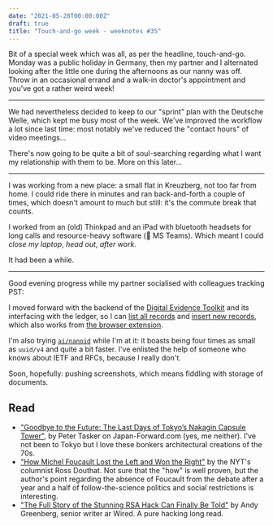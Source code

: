 ```yaml
---
date: "2021-05-28T00:00:00Z"
draft: true
title: "Touch-and-go week - weeknotes #35"
---
```


Bit of a special week which was all, as per the headline, touch-and-go. Monday was a public holiday in Germany, then my partner and I alternated looking after the little one during the afternoons as our nanny was off. Throw in an occasional errand and a walk-in doctor's appointment and you've got a rather weird week!

---

We had nevertheless decided to keep to our "sprint" plan with the Deutsche Welle, which kept me busy most of the week. We've improved the workflow a lot since last time: most notably we've reduced the "contact hours" of video meetings...

There's now going to be quite a bit of soul-searching regarding what I want my relationship with them to be. More on this later...

---

I was working from a new place: a small flat in Kreuzberg, not too far from home. I could ride there in minutes and ran back-and-forth a couple of times, which doesn't amount to much but still: it's the commute break that counts.

I worked from an (old) Thinkpad and an iPad with bluetooth headsets for long calls and resource-heavy software (👋 MS Teams). Which meant I could _close my laptop_, _head out_, _after work_.

It had been a while.

---

Good evening progress while my partner socialised with colleagues tracking PST:

I moved forward with the backend of the [Digital Evidence Toolkit](https://digitalevidencetoolkit.org/) and its interfacing with the ledger, so I can [list all records](https://github.com/digitalevidencetoolkit/deptoolkit-node-api/commit/9fa16ac81efd17d0610d319ce3ff23effefac2a9) and [insert new records](https://github.com/digitalevidencetoolkit/deptoolkit-node-api/commit/18b76f6c531539cb06f6d7298f045ad1d09b494e), which also works from [the browser extension](https://github.com/digitalevidencetoolkit/firefox-extension/pull/2/files).

I'm also trying [`ai/nanoid`](https://github.com/ai/nanoid/) while I'm at it: it boasts being four times as small as `uuid/v4` and quite a bit faster. I've enlisted the help of someone who knows about IETF and RFCs, because I really don't.

Soon, hopefully: pushing screenshots, which means fiddling with storage of documents.

## Read

- ["Goodbye to the Future: The Last Days of Tokyo’s Nakagin Capsule Tower"](https://japan-forward.com/goodbye-to-the-future-the-last-days-of-tokyos-nakagin-capsule-tower/), by Peter Tasker on Japan-Forward.com (yes, me neither). I've not been to Tokyo but I love these bonkers architectural creations of the 70s.
- ["How Michel Foucault Lost the Left and Won the Right"](https://www.nytimes.com/2021/05/25/opinion/michel-foucault.html) by the NYT's columnist Ross Douthat. Not sure that the "how" is well proven, but the author's point regarding the absence of Foucault from the debate after a year and a half of follow-the-science politics and social restrictions is interesting.
- ["The Full Story of the Stunning RSA Hack Can Finally Be Told"](https://www.wired.com/story/the-full-story-of-the-stunning-rsa-hack-can-finally-be-told/) by Andy Greenberg, senior writer ar Wired. A pure hacking long read.
